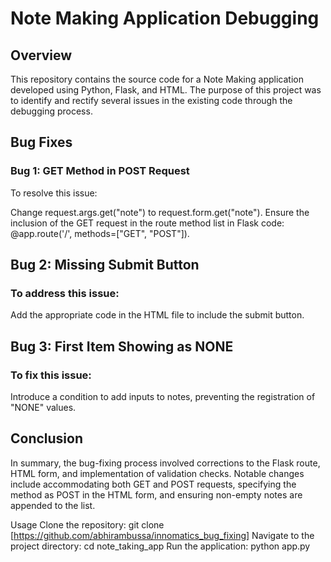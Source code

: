 # Note Making Application Debugging
## Overview
This repository contains the source code for a Note Making application developed using Python, Flask, and HTML. The purpose of this project was to identify and rectify several issues in the existing code through the debugging process.

## Bug Fixes
### Bug 1: GET Method in POST Request
To resolve this issue:

Change request.args.get("note") to request.form.get("note").
Ensure the inclusion of the GET request in the route method list in Flask code: @app.route('/', methods=["GET", "POST"]).
## Bug 2: Missing Submit Button
### To address this issue:

Add the appropriate code in the HTML file to include the submit button.
## Bug 3: First Item Showing as NONE
### To fix this issue:

Introduce a condition to add inputs to notes, preventing the registration of "NONE" values.
## Conclusion
In summary, the bug-fixing process involved corrections to the Flask route, HTML form, and implementation of validation checks. Notable changes include accommodating both GET and POST requests, specifying the method as POST in the HTML form, and ensuring non-empty notes are appended to the list.

Usage
Clone the repository: git clone [https://github.com/abhirambussa/innomatics_bug_fixing]
Navigate to the project directory: cd note_taking_app
Run the application: python app.py
